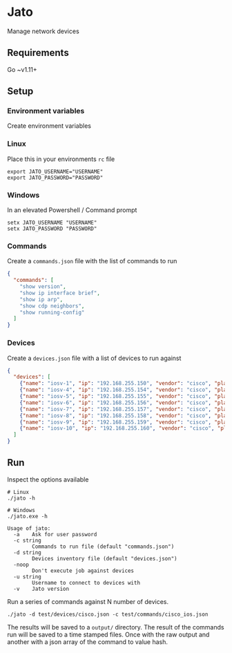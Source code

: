 # Jato
Manage network devices

## Requirements
Go ~v1.11+

## Setup

### Environment variables
Create environment variables

### Linux
Place this in your environments `rc` file
```
export JATO_USERNAME="USERNAME"
export JATO_PASSWORD="PASSWORD"
```

### Windows
In an elevated Powershell / Command prompt
```
setx JATO_USERNAME "USERNAME"
setx JATO_PASSWORD "PASSWORD"
```

### Commands
Create a `commands.json` file with the list of commands to run
```json
{
  "commands": [
    "show version",
    "show ip interface brief",
    "show ip arp",
    "show cdp neighbors",
    "show running-config"
  ]
}
```

### Devices
Create a `devices.json` file with a list of devices to run against
```json
{
  "devices": [
    {"name": "iosv-1", "ip": "192.168.255.150", "vendor": "cisco", "platform": "ios", "connector": "telnet"},
    {"name": "iosv-4", "ip": "192.168.255.154", "vendor": "cisco", "platform": "ios", "connector": "ssh"},
    {"name": "iosv-5", "ip": "192.168.255.155", "vendor": "cisco", "platform": "ios", "connector": "ssh"},
    {"name": "iosv-6", "ip": "192.168.255.156", "vendor": "cisco", "platform": "ios", "connector": "ssh"},
    {"name": "iosv-7", "ip": "192.168.255.157", "vendor": "cisco", "platform": "ios", "connector": "ssh"},
    {"name": "iosv-8", "ip": "192.168.255.158", "vendor": "cisco", "platform": "ios", "connector": "telnet"},
    {"name": "iosv-9", "ip": "192.168.255.159", "vendor": "cisco", "platform": "ios", "connector": "telnet"},
    {"name": "iosv-10", "ip": "192.168.255.160", "vendor": "cisco", "platform": "ios", "connector": "telnet"}
  ]
}
```

## Run
Inspect the options available
```
# Linux
./jato -h

# Windows
./jato.exe -h

Usage of jato:
  -a    Ask for user password
  -c string
        Commands to run file (default "commands.json")
  -d string
        Devices inventory file (default "devices.json")
  -noop
        Don't execute job against devices
  -u string
        Username to connect to devices with
  -v    Jato version
```

Run a series of commands against N number of devices.
```
./jato -d test/devices/cisco.json -c test/commands/cisco_ios.json
```
The results will be saved to a `output/` directory. The result of the 
commands run will be saved to a time stamped files. Once with the 
raw output and another with a json array of the command to value 
hash.
